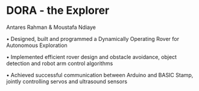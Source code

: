 # DORA - the Explorer
Antares Rahman & Moustafa Ndiaye

• Designed, built and programmed a Dynamically Operating Rover for Autonomous Exploration

• Implemented efficient rover design and obstacle avoidance, object detection and robot arm control algorithms

• Achieved successful communication between Arduino and BASIC Stamp, jointly controlling servos and ultrasound sensors

